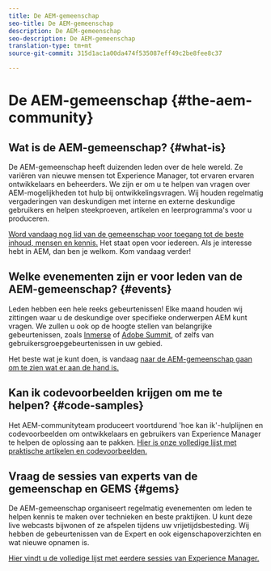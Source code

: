 ```yaml
---
title: De AEM-gemeenschap
seo-title: De AEM-gemeenschap
description: De AEM-gemeenschap
seo-description: De AEM-gemeenschap
translation-type: tm+mt
source-git-commit: 315d1ac1a00da474f535087eff49c2be8fee8c37

---
```



# De AEM-gemeenschap {#the-aem-community}

## Wat is de AEM-gemeenschap? {#what-is}

De AEM-gemeenschap heeft duizenden leden over de hele wereld. Ze variëren van nieuwe mensen tot Experience Manager, tot ervaren ervaren ontwikkelaars en beheerders.  We zijn er om u te helpen van vragen over AEM-mogelijkheden tot hulp bij ontwikkelingsvragen. Wij houden regelmatig vergaderingen van deskundigen met interne en externe deskundige gebruikers en helpen steekproeven, artikelen en leerprogramma&#39;s voor u produceren.

[Word vandaag nog lid van de gemeenschap voor toegang tot de beste inhoud, mensen en kennis.](https://forums.adobe.com/community/experience-cloud/marketing-cloud/experience-manager) Het staat open voor iedereen. Als je interesse hebt in AEM, dan ben je welkom. Kom vandaag verder!

## Welke evenementen zijn er voor leden van de AEM-gemeenschap? {#events}

Leden hebben een hele reeks gebeurtenissen! Elke maand houden wij zittingen waar u de deskundige over specifieke onderwerpen AEM kunt vragen. We zullen u ook op de hoogte stellen van belangrijke gebeurtenissen, zoals [Inmerse](http://help-forums.adobe.com/content/adobeforums/en/experience-manager-forum/adobe-experience-manager.topic.html/forum__fb7p-the_immerseagendai.html) of [Adobe Summit](http://summit.adobe.com/na/?promoid=6JMR7JQY&mv=other), of zelfs van gebruikersgroepgebeurtenissen in uw gebied.

Het beste wat je kunt doen, is vandaag [naar de AEM-gemeenschap gaan om te zien wat er aan de hand is.](http://help-forums.adobe.com/content/adobeforums/en/experience-manager-forum/adobe-experience-manager.html)

## Kan ik codevoorbeelden krijgen om me te helpen? {#code-samples}

Het AEM-communityteam produceert voortdurend &#39;hoe kan ik&#39;-hulplijnen en codevoorbeelden om ontwikkelaars en gebruikers van Experience Manager te helpen de oplossing aan te pakken. [Hier is onze volledige lijst met praktische artikelen en codevoorbeelden.](https://helpx.adobe.com/experience-manager/topics/how-to.html)

## Vraag de sessies van experts van de gemeenschap en GEMS {#gems}

De AEM-gemeenschap organiseert regelmatig evenementen om leden te helpen kennis te maken over technieken en beste praktijken. U kunt deze live webcasts bijwonen of ze afspelen tijdens uw vrijetijdsbesteding. Wij hebben de gebeurtenissen van de Expert en ook eigenschapoverzichten en wat nieuwe opnamen is.

[Hier vindt u de volledige lijst met eerdere sessies van Experience Manager.](https://helpx.adobe.com/experience-manager/kt/eseminars/ask-the-expert/atace-index.html)
